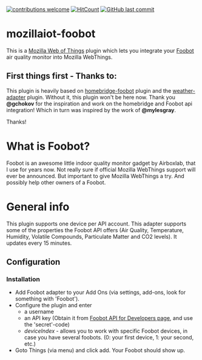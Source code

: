 [![contributions welcome](https://img.shields.io/badge/contributions-welcome-brightgreen.svg?style=flat)](https://github.com/bvmensvoort/mozillaiot-foobot)
[![HitCount](http://hits.dwyl.io/bvmensvoort/mozillaiot-foobot.svg)](http://hits.dwyl.io/bvmensvoort/mozillaiot-foobot)
[![GitHub last commit](https://img.shields.io/github/last-commit/bvmensvoort/mozillaiot-foobot.svg)](https://github.com/bvmensvoort/mozillaiot-foobot)

# mozillaiot-foobot
This is a [Mozilla Web of Things](https://iot.mozilla.org/) plugin which lets you integrate your [Foobot](https://foobot.io) air quality monitor into Mozilla WebThings. 

## First things first - Thanks to:

This plugin is heavily based on [homebridge-foobot](https://github.com/gchokov/homebridge-foobot) plugin and the [weather-adapter](https://github.com/mozilla-iot/weather-adapter) plugin. Without it, this plugin won't be here now. Thank you **@gchokov** for the inspiration and work on the homebridge and Foobot api integration!
Which in turn was inspired by the work of **@mylesgray**.

Thanks!

# What is Foobot?

Foobot is an awesome little indoor quality monitor gadget by Airboxlab, that I use for years now. Not really sure if official Mozilla WebThings support will ever be announced. But important to give Mozilla WebThings a try. And possibly help other owners of a Foobot.

# General info
This plugin supports one device per API account. This adapter supports some of the properties the Foobot API offers (Air Quality, Temperature, Humidity, Volatile Compounds, Particulate Matter and CO2 levels). It updates every 15 minutes.

## Configuration

### Installation

* Add Foobot adapter to your Add Ons (via settings, add-ons, look for something with 'Foobot').
* Configure the plugin and enter
  - a username
  - an API key (Obtain it from [Foobot API for Developers page](https://api.foobot.io/apidoc/index.html), and use the 'secret'-code)
  - *deviceIndex* - allows you to work with specific Foobot devices, in case you have several foobots. (0: your first device, 1: your second, etc.)
* Goto Things (via menu) and click add. Your Foobot should show up.